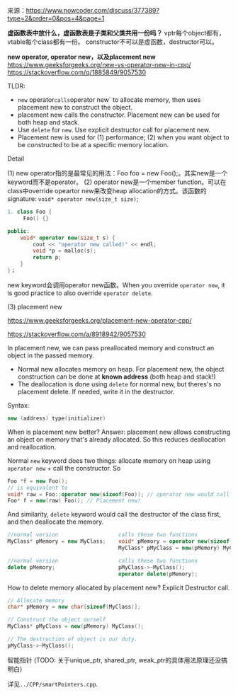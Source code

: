 来源：https://www.nowcoder.com/discuss/377389?type=2&order=0&pos=4&page=1

**虚函数表中放什么，虚函数表是子类和父类共用一份吗？**
vptr每个object都有，vtable每个class都有一份。
constructor不可以是虚函数，destructor可以。



**new operator, operator new，以及placement new**
https://www.geeksforgeeks.org/new-vs-operator-new-in-cpp/
https://stackoverflow.com/q/1885849/9057530

TLDR:

- `new` operator` calls `operator new` to allocate memory, then uses placement new to construct the object.  
- placement new calls the constructor. Placement new can be used for both heap and stack.
- Use `delete` for `new`. Use explicit destructor call for placement new.  
- Placement new is used for (1) performance; (2) when you want object to be constructed to be at a specific memory location.   


Detail

(1) new operator指的是最常见的用法：Foo foo = new Foo();。其实new是一个keyword而不是operator。
(2) operator new是一个member function。可以在class中override opeartor new来改变heap
allocation的方式。该函数的signature: `void* operator new(size_t size)`;

```c++
1. class Foo {
     Foo() {}

public:
    void* operator new(size_t s) {
        cout << "operator new called!" << endl;
        void *p = malloc(s);
        return p;
    }
}；
```


new keyword会调用operator new函数。When you override `operator new`, it is good practice to also override `operator delete`.

(3) placement new

https://www.geeksforgeeks.org/placement-new-operator-cpp/

https://stackoverflow.com/a/8918942/9057530

In placement new, we can pass preallocated memory and construct an object in the passed memory.

* Normal new allocates memory on heap. For placement new, the object construction can be done at **known address** (both heap and stack!)
* The deallocation is done using `delete` for normal new, but theres's no placement delete. If needed, write it in the destructor.

Syntax:

```c++
new (address) type(initializer)
```

When is placement new better? Answer: placement new allows constructing an object on memory that's already allocated. So this reduces deallocation and reallocation.

Normal `new` keyword does two things: allocate memory on heap using `operator new` + call the constructor. So

```c++
Foo *f = new Foo();
// is equivalent to
void* raw = Foo::operator new(sizeof(Foo)); // operator new would call malloc()
Foo* f = new(raw) Foo(); // Placement new!
```

And similarity, `delete` keyword would call the destructor of the class first, and then deallocate the memory.

```c++
//normal version                   calls these two functions
MyClass* pMemory = new MyClass;    void* pMemory = operator new(sizeof(MyClass));
                                   MyClass* pMyClass = new(pMemory) MyClass();

//normal version                   calls these two functions
delete pMemory;                    pMyClass->~MyClass();
                                   operator delete(pMemory);
```

How to delete memory allocated by placement new? Explicit Destructor call.

```c++
// Allocate memory
char* pMemory = new char[sizeof(MyClass)];

// Construct the object ourself
MyClass* pMyClass = new(pMemory) MyClass();

// The destruction of object is our duty.
pMyClass->~MyClass();
```



智能指针 (TODO: 关于unique_ptr, shared_ptr, weak_ptr的具体用法原理还没搞明白)

详见`../CPP/smartPointers.cpp`.